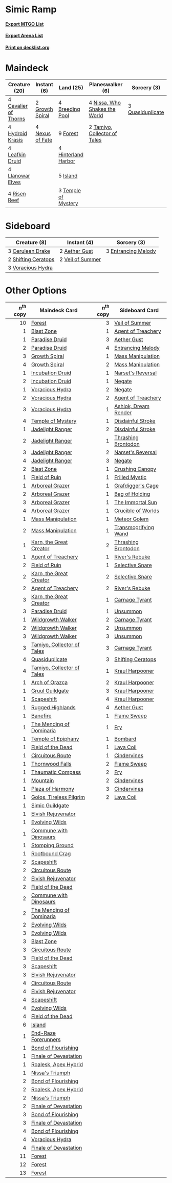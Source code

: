 # Simic Ramp

#### [Export MTGO List](../collection/Simic%20Ramp/Simic%20Ramp.txt)
#### [Export Arena List](../collection/Simic%20Ramp/Simic%20Ramp_arena.txt)
#### [Print on decklist.org](http://decklist.org/?deckmain=4%09Breeding%20Pool%0A4%09Cavalier%20of%20Thorns%0A9%09Forest%0A2%09Growth%20Spiral%0A4%09Hinterland%20Harbor%0A4%09Hydroid%20Krasis%0A5%09Island%0A4%09Leafkin%20Druid%0A4%09Llanowar%20Elves%0A4%09Nexus%20of%20Fate%0A4%09Nissa,%20Who%20Shakes%20the%20World%0A3%09Quasiduplicate%0A4%09Risen%20Reef%0A2%09Tamiyo,%20Collector%20of%20Tales%0A3%09Temple%20of%20Mystery&deckside=2%09Aether%20Gust%0A3%09Cerulean%20Drake%0A3%09Entrancing%20Melody%0A2%09Shifting%20Ceratops%0A2%09Veil%20of%20Summer%0A3%09Voracious%20Hydra)
# Maindeck

|                                         Creature (20)                                         |                                       Instant (6)                                        |                                          Land (25)                                           |                                            Planeswalker (6)                                            |                                        Sorcery (3)                                        |
|-----------------------------------------------------------------------------------------------|------------------------------------------------------------------------------------------|----------------------------------------------------------------------------------------------|--------------------------------------------------------------------------------------------------------|-------------------------------------------------------------------------------------------|
|4 [Cavalier of Thorns](http://gatherer.wizards.com/Pages/Card/Details.aspx?multiverseid=466921)|2 [Growth Spiral](http://gatherer.wizards.com/Pages/Card/Details.aspx?multiverseid=457322)|4 [Breeding Pool](http://gatherer.wizards.com/Pages/Card/Details.aspx?multiverseid=97088)     |4 [Nissa, Who Shakes the World](http://gatherer.wizards.com/Pages/Card/Details.aspx?multiverseid=461096)|3 [Quasiduplicate](http://gatherer.wizards.com/Pages/Card/Details.aspx?multiverseid=452801)|
|4 [Hydroid Krasis](http://gatherer.wizards.com/Pages/Card/Details.aspx?multiverseid=457327)    |4 [Nexus of Fate](http://gatherer.wizards.com/Pages/Card/Details.aspx?multiverseid=450253)|9 [Forest](http://gatherer.wizards.com/Pages/Card/Details.aspx?multiverseid=439860)           |2 [Tamiyo, Collector of Tales](http://gatherer.wizards.com/Pages/Card/Details.aspx?multiverseid=461147) |                                                                                           |
|4 [Leafkin Druid](http://gatherer.wizards.com/Pages/Card/Details.aspx?multiverseid=466932)     |                                                                                          |4 [Hinterland Harbor](http://gatherer.wizards.com/Pages/Card/Details.aspx?multiverseid=443128)|                                                                                                        |                                                                                           |
|4 [Llanowar Elves](http://gatherer.wizards.com/Pages/Card/Details.aspx?multiverseid=129626)    |                                                                                          |5 [Island](http://gatherer.wizards.com/Pages/Card/Details.aspx?multiverseid=439857)           |                                                                                                        |                                                                                           |
|4 [Risen Reef](http://gatherer.wizards.com/Pages/Card/Details.aspx?multiverseid=466971)        |                                                                                          |3 [Temple of Mystery](http://gatherer.wizards.com/Pages/Card/Details.aspx?multiverseid=373571)|                                                                                                        |                                                                                           |


# Sideboard

|                                         Creature (8)                                         |                                        Instant (4)                                        |                                         Sorcery (3)                                          |
|----------------------------------------------------------------------------------------------|-------------------------------------------------------------------------------------------|----------------------------------------------------------------------------------------------|
|3 [Cerulean Drake](http://gatherer.wizards.com/Pages/Card/Details.aspx?multiverseid=466807)   |2 [Aether Gust](http://gatherer.wizards.com/Pages/Card/Details.aspx?multiverseid=466796)   |3 [Entrancing Melody](http://gatherer.wizards.com/Pages/Card/Details.aspx?multiverseid=435207)|
|2 [Shifting Ceratops](http://gatherer.wizards.com/Pages/Card/Details.aspx?multiverseid=466948)|2 [Veil of Summer](http://gatherer.wizards.com/Pages/Card/Details.aspx?multiverseid=466952)|                                                                                              |
|3 [Voracious Hydra](http://gatherer.wizards.com/Pages/Card/Details.aspx?multiverseid=466954)  |                                                                                           |                                                                                              |


# Other Options

|*n*<sup>th</sup> copy|                                            Maindeck Card                                            |*n*<sup>th</sup> copy|                                        Sideboard Card                                         |
|--------------------:|-----------------------------------------------------------------------------------------------------|--------------------:|-----------------------------------------------------------------------------------------------|
|                   10|[Forest](http://gatherer.wizards.com/Pages/Card/Details.aspx?multiverseid=439860)                    |                    3|[Veil of Summer](http://gatherer.wizards.com/Pages/Card/Details.aspx?multiverseid=466952)      |
|                    1|[Blast Zone](http://gatherer.wizards.com/Pages/Card/Details.aspx?multiverseid=461171)                |                    1|[Agent of Treachery](http://gatherer.wizards.com/Pages/Card/Details.aspx?multiverseid=466797)  |
|                    1|[Paradise Druid](http://gatherer.wizards.com/Pages/Card/Details.aspx?multiverseid=461098)            |                    3|[Aether Gust](http://gatherer.wizards.com/Pages/Card/Details.aspx?multiverseid=466796)         |
|                    2|[Paradise Druid](http://gatherer.wizards.com/Pages/Card/Details.aspx?multiverseid=461098)            |                    4|[Entrancing Melody](http://gatherer.wizards.com/Pages/Card/Details.aspx?multiverseid=435207)   |
|                    3|[Growth Spiral](http://gatherer.wizards.com/Pages/Card/Details.aspx?multiverseid=457322)             |                    1|[Mass Manipulation](http://gatherer.wizards.com/Pages/Card/Details.aspx?multiverseid=457186)   |
|                    4|[Growth Spiral](http://gatherer.wizards.com/Pages/Card/Details.aspx?multiverseid=457322)             |                    2|[Mass Manipulation](http://gatherer.wizards.com/Pages/Card/Details.aspx?multiverseid=457186)   |
|                    1|[Incubation Druid](http://gatherer.wizards.com/Pages/Card/Details.aspx?multiverseid=457275)          |                    1|[Narset's Reversal](http://gatherer.wizards.com/Pages/Card/Details.aspx?multiverseid=460989)   |
|                    2|[Incubation Druid](http://gatherer.wizards.com/Pages/Card/Details.aspx?multiverseid=457275)          |                    1|[Negate](http://gatherer.wizards.com/Pages/Card/Details.aspx?multiverseid=423707)              |
|                    1|[Voracious Hydra](http://gatherer.wizards.com/Pages/Card/Details.aspx?multiverseid=466954)           |                    2|[Negate](http://gatherer.wizards.com/Pages/Card/Details.aspx?multiverseid=423707)              |
|                    2|[Voracious Hydra](http://gatherer.wizards.com/Pages/Card/Details.aspx?multiverseid=466954)           |                    2|[Agent of Treachery](http://gatherer.wizards.com/Pages/Card/Details.aspx?multiverseid=466797)  |
|                    3|[Voracious Hydra](http://gatherer.wizards.com/Pages/Card/Details.aspx?multiverseid=466954)           |                    1|[Ashiok, Dream Render](http://gatherer.wizards.com/Pages/Card/Details.aspx?multiverseid=461155)|
|                    4|[Temple of Mystery](http://gatherer.wizards.com/Pages/Card/Details.aspx?multiverseid=373571)         |                    1|[Disdainful Stroke](http://gatherer.wizards.com/Pages/Card/Details.aspx?multiverseid=420705)   |
|                    1|[Jadelight Ranger](http://gatherer.wizards.com/Pages/Card/Details.aspx?multiverseid=439793)          |                    2|[Disdainful Stroke](http://gatherer.wizards.com/Pages/Card/Details.aspx?multiverseid=420705)   |
|                    2|[Jadelight Ranger](http://gatherer.wizards.com/Pages/Card/Details.aspx?multiverseid=439793)          |                    1|[Thrashing Brontodon](http://gatherer.wizards.com/Pages/Card/Details.aspx?multiverseid=456570) |
|                    3|[Jadelight Ranger](http://gatherer.wizards.com/Pages/Card/Details.aspx?multiverseid=439793)          |                    2|[Narset's Reversal](http://gatherer.wizards.com/Pages/Card/Details.aspx?multiverseid=460989)   |
|                    4|[Jadelight Ranger](http://gatherer.wizards.com/Pages/Card/Details.aspx?multiverseid=439793)          |                    3|[Negate](http://gatherer.wizards.com/Pages/Card/Details.aspx?multiverseid=423707)              |
|                    2|[Blast Zone](http://gatherer.wizards.com/Pages/Card/Details.aspx?multiverseid=461171)                |                    1|[Crushing Canopy](http://gatherer.wizards.com/Pages/Card/Details.aspx?multiverseid=452876)     |
|                    1|[Field of Ruin](http://gatherer.wizards.com/Pages/Card/Details.aspx?multiverseid=435415)             |                    1|[Frilled Mystic](http://gatherer.wizards.com/Pages/Card/Details.aspx?multiverseid=457318)      |
|                    1|[Arboreal Grazer](http://gatherer.wizards.com/Pages/Card/Details.aspx?multiverseid=461076)           |                    1|[Grafdigger's Cage](http://gatherer.wizards.com/Pages/Card/Details.aspx?multiverseid=278452)   |
|                    2|[Arboreal Grazer](http://gatherer.wizards.com/Pages/Card/Details.aspx?multiverseid=461076)           |                    1|[Bag of Holding](http://gatherer.wizards.com/Pages/Card/Details.aspx?multiverseid=466976)      |
|                    3|[Arboreal Grazer](http://gatherer.wizards.com/Pages/Card/Details.aspx?multiverseid=461076)           |                    1|[The Immortal Sun](http://gatherer.wizards.com/Pages/Card/Details.aspx?multiverseid=439844)    |
|                    4|[Arboreal Grazer](http://gatherer.wizards.com/Pages/Card/Details.aspx?multiverseid=461076)           |                    1|[Crucible of Worlds](http://gatherer.wizards.com/Pages/Card/Details.aspx?multiverseid=129480)  |
|                    1|[Mass Manipulation](http://gatherer.wizards.com/Pages/Card/Details.aspx?multiverseid=457186)         |                    1|[Meteor Golem](http://gatherer.wizards.com/Pages/Card/Details.aspx?multiverseid=447378)        |
|                    2|[Mass Manipulation](http://gatherer.wizards.com/Pages/Card/Details.aspx?multiverseid=457186)         |                    1|[Transmogrifying Wand](http://gatherer.wizards.com/Pages/Card/Details.aspx?multiverseid=447384)|
|                    1|[Karn, the Great Creator](http://gatherer.wizards.com/Pages/Card/Details.aspx?multiverseid=460928)   |                    2|[Thrashing Brontodon](http://gatherer.wizards.com/Pages/Card/Details.aspx?multiverseid=456570) |
|                    1|[Agent of Treachery](http://gatherer.wizards.com/Pages/Card/Details.aspx?multiverseid=466797)        |                    1|[River's Rebuke](http://gatherer.wizards.com/Pages/Card/Details.aspx?multiverseid=435223)      |
|                    2|[Field of Ruin](http://gatherer.wizards.com/Pages/Card/Details.aspx?multiverseid=435415)             |                    1|[Selective Snare](http://gatherer.wizards.com/Pages/Card/Details.aspx?multiverseid=452803)     |
|                    2|[Karn, the Great Creator](http://gatherer.wizards.com/Pages/Card/Details.aspx?multiverseid=460928)   |                    2|[Selective Snare](http://gatherer.wizards.com/Pages/Card/Details.aspx?multiverseid=452803)     |
|                    2|[Agent of Treachery](http://gatherer.wizards.com/Pages/Card/Details.aspx?multiverseid=466797)        |                    2|[River's Rebuke](http://gatherer.wizards.com/Pages/Card/Details.aspx?multiverseid=435223)      |
|                    3|[Karn, the Great Creator](http://gatherer.wizards.com/Pages/Card/Details.aspx?multiverseid=460928)   |                    1|[Carnage Tyrant](http://gatherer.wizards.com/Pages/Card/Details.aspx?multiverseid=435334)      |
|                    3|[Paradise Druid](http://gatherer.wizards.com/Pages/Card/Details.aspx?multiverseid=461098)            |                    1|[Unsummon](http://gatherer.wizards.com/Pages/Card/Details.aspx?multiverseid=136218)            |
|                    1|[Wildgrowth Walker](http://gatherer.wizards.com/Pages/Card/Details.aspx?multiverseid=435372)         |                    2|[Carnage Tyrant](http://gatherer.wizards.com/Pages/Card/Details.aspx?multiverseid=435334)      |
|                    2|[Wildgrowth Walker](http://gatherer.wizards.com/Pages/Card/Details.aspx?multiverseid=435372)         |                    2|[Unsummon](http://gatherer.wizards.com/Pages/Card/Details.aspx?multiverseid=136218)            |
|                    3|[Wildgrowth Walker](http://gatherer.wizards.com/Pages/Card/Details.aspx?multiverseid=435372)         |                    3|[Unsummon](http://gatherer.wizards.com/Pages/Card/Details.aspx?multiverseid=136218)            |
|                    3|[Tamiyo, Collector of Tales](http://gatherer.wizards.com/Pages/Card/Details.aspx?multiverseid=461147)|                    3|[Carnage Tyrant](http://gatherer.wizards.com/Pages/Card/Details.aspx?multiverseid=435334)      |
|                    4|[Quasiduplicate](http://gatherer.wizards.com/Pages/Card/Details.aspx?multiverseid=452801)            |                    3|[Shifting Ceratops](http://gatherer.wizards.com/Pages/Card/Details.aspx?multiverseid=466948)   |
|                    4|[Tamiyo, Collector of Tales](http://gatherer.wizards.com/Pages/Card/Details.aspx?multiverseid=461147)|                    1|[Kraul Harpooner](http://gatherer.wizards.com/Pages/Card/Details.aspx?multiverseid=452886)     |
|                    1|[Arch of Orazca](http://gatherer.wizards.com/Pages/Card/Details.aspx?multiverseid=439849)            |                    2|[Kraul Harpooner](http://gatherer.wizards.com/Pages/Card/Details.aspx?multiverseid=452886)     |
|                    1|[Gruul Guildgate](http://gatherer.wizards.com/Pages/Card/Details.aspx?multiverseid=376359)           |                    3|[Kraul Harpooner](http://gatherer.wizards.com/Pages/Card/Details.aspx?multiverseid=452886)     |
|                    1|[Scapeshift](http://gatherer.wizards.com/Pages/Card/Details.aspx?multiverseid=447337)                |                    4|[Kraul Harpooner](http://gatherer.wizards.com/Pages/Card/Details.aspx?multiverseid=452886)     |
|                    1|[Rugged Highlands](http://gatherer.wizards.com/Pages/Card/Details.aspx?multiverseid=420935)          |                    4|[Aether Gust](http://gatherer.wizards.com/Pages/Card/Details.aspx?multiverseid=466796)         |
|                    1|[Banefire](http://gatherer.wizards.com/Pages/Card/Details.aspx?multiverseid=186613)                  |                    1|[Flame Sweep](http://gatherer.wizards.com/Pages/Card/Details.aspx?multiverseid=466893)         |
|                    1|[The Mending of Dominaria](http://gatherer.wizards.com/Pages/Card/Details.aspx?multiverseid=443061)  |                    1|[Fry](http://gatherer.wizards.com/Pages/Card/Details.aspx?multiverseid=466894)                 |
|                    1|[Temple of Epiphany](http://gatherer.wizards.com/Pages/Card/Details.aspx?multiverseid=442808)        |                    1|[Bombard](http://gatherer.wizards.com/Pages/Card/Details.aspx?multiverseid=456557)             |
|                    1|[Field of the Dead](http://gatherer.wizards.com/Pages/Card/Details.aspx?multiverseid=467001)         |                    1|[Lava Coil](http://gatherer.wizards.com/Pages/Card/Details.aspx?multiverseid=452858)           |
|                    1|[Circuitous Route](http://gatherer.wizards.com/Pages/Card/Details.aspx?multiverseid=452875)          |                    1|[Cindervines](http://gatherer.wizards.com/Pages/Card/Details.aspx?multiverseid=457305)         |
|                    1|[Thornwood Falls](http://gatherer.wizards.com/Pages/Card/Details.aspx?multiverseid=405420)           |                    2|[Flame Sweep](http://gatherer.wizards.com/Pages/Card/Details.aspx?multiverseid=466893)         |
|                    1|[Thaumatic Compass](http://gatherer.wizards.com/Pages/Card/Details.aspx?multiverseid=435408)         |                    2|[Fry](http://gatherer.wizards.com/Pages/Card/Details.aspx?multiverseid=466894)                 |
|                    1|[Mountain](http://gatherer.wizards.com/Pages/Card/Details.aspx?multiverseid=439859)                  |                    2|[Cindervines](http://gatherer.wizards.com/Pages/Card/Details.aspx?multiverseid=457305)         |
|                    1|[Plaza of Harmony](http://gatherer.wizards.com/Pages/Card/Details.aspx?multiverseid=457398)          |                    3|[Cindervines](http://gatherer.wizards.com/Pages/Card/Details.aspx?multiverseid=457305)         |
|                    1|[Golos, Tireless Pilgrim](http://gatherer.wizards.com/Pages/Card/Details.aspx?multiverseid=466980)   |                    2|[Lava Coil](http://gatherer.wizards.com/Pages/Card/Details.aspx?multiverseid=452858)           |
|                    1|[Simic Guildgate](http://gatherer.wizards.com/Pages/Card/Details.aspx?multiverseid=376500)           |                     |                                                                                               |
|                    1|[Elvish Rejuvenator](http://gatherer.wizards.com/Pages/Card/Details.aspx?multiverseid=447316)        |                     |                                                                                               |
|                    1|[Evolving Wilds](http://gatherer.wizards.com/Pages/Card/Details.aspx?multiverseid=426944)            |                     |                                                                                               |
|                    1|[Commune with Dinosaurs](http://gatherer.wizards.com/Pages/Card/Details.aspx?multiverseid=435336)    |                     |                                                                                               |
|                    1|[Stomping Ground](http://gatherer.wizards.com/Pages/Card/Details.aspx?multiverseid=405110)           |                     |                                                                                               |
|                    1|[Rootbound Crag](http://gatherer.wizards.com/Pages/Card/Details.aspx?multiverseid=420934)            |                     |                                                                                               |
|                    2|[Scapeshift](http://gatherer.wizards.com/Pages/Card/Details.aspx?multiverseid=447337)                |                     |                                                                                               |
|                    2|[Circuitous Route](http://gatherer.wizards.com/Pages/Card/Details.aspx?multiverseid=452875)          |                     |                                                                                               |
|                    2|[Elvish Rejuvenator](http://gatherer.wizards.com/Pages/Card/Details.aspx?multiverseid=447316)        |                     |                                                                                               |
|                    2|[Field of the Dead](http://gatherer.wizards.com/Pages/Card/Details.aspx?multiverseid=467001)         |                     |                                                                                               |
|                    2|[Commune with Dinosaurs](http://gatherer.wizards.com/Pages/Card/Details.aspx?multiverseid=435336)    |                     |                                                                                               |
|                    2|[The Mending of Dominaria](http://gatherer.wizards.com/Pages/Card/Details.aspx?multiverseid=443061)  |                     |                                                                                               |
|                    2|[Evolving Wilds](http://gatherer.wizards.com/Pages/Card/Details.aspx?multiverseid=426944)            |                     |                                                                                               |
|                    3|[Evolving Wilds](http://gatherer.wizards.com/Pages/Card/Details.aspx?multiverseid=426944)            |                     |                                                                                               |
|                    3|[Blast Zone](http://gatherer.wizards.com/Pages/Card/Details.aspx?multiverseid=461171)                |                     |                                                                                               |
|                    3|[Circuitous Route](http://gatherer.wizards.com/Pages/Card/Details.aspx?multiverseid=452875)          |                     |                                                                                               |
|                    3|[Field of the Dead](http://gatherer.wizards.com/Pages/Card/Details.aspx?multiverseid=467001)         |                     |                                                                                               |
|                    3|[Scapeshift](http://gatherer.wizards.com/Pages/Card/Details.aspx?multiverseid=447337)                |                     |                                                                                               |
|                    3|[Elvish Rejuvenator](http://gatherer.wizards.com/Pages/Card/Details.aspx?multiverseid=447316)        |                     |                                                                                               |
|                    4|[Circuitous Route](http://gatherer.wizards.com/Pages/Card/Details.aspx?multiverseid=452875)          |                     |                                                                                               |
|                    4|[Elvish Rejuvenator](http://gatherer.wizards.com/Pages/Card/Details.aspx?multiverseid=447316)        |                     |                                                                                               |
|                    4|[Scapeshift](http://gatherer.wizards.com/Pages/Card/Details.aspx?multiverseid=447337)                |                     |                                                                                               |
|                    4|[Evolving Wilds](http://gatherer.wizards.com/Pages/Card/Details.aspx?multiverseid=426944)            |                     |                                                                                               |
|                    4|[Field of the Dead](http://gatherer.wizards.com/Pages/Card/Details.aspx?multiverseid=467001)         |                     |                                                                                               |
|                    6|[Island](http://gatherer.wizards.com/Pages/Card/Details.aspx?multiverseid=439857)                    |                     |                                                                                               |
|                    1|[End-Raze Forerunners](http://gatherer.wizards.com/Pages/Card/Details.aspx?multiverseid=457268)      |                     |                                                                                               |
|                    1|[Bond of Flourishing](http://gatherer.wizards.com/Pages/Card/Details.aspx?multiverseid=461082)       |                     |                                                                                               |
|                    1|[Finale of Devastation](http://gatherer.wizards.com/Pages/Card/Details.aspx?multiverseid=461087)     |                     |                                                                                               |
|                    1|[Roalesk, Apex Hybrid](http://gatherer.wizards.com/Pages/Card/Details.aspx?multiverseid=461140)      |                     |                                                                                               |
|                    1|[Nissa's Triumph](http://gatherer.wizards.com/Pages/Card/Details.aspx?multiverseid=461097)           |                     |                                                                                               |
|                    2|[Bond of Flourishing](http://gatherer.wizards.com/Pages/Card/Details.aspx?multiverseid=461082)       |                     |                                                                                               |
|                    2|[Roalesk, Apex Hybrid](http://gatherer.wizards.com/Pages/Card/Details.aspx?multiverseid=461140)      |                     |                                                                                               |
|                    2|[Nissa's Triumph](http://gatherer.wizards.com/Pages/Card/Details.aspx?multiverseid=461097)           |                     |                                                                                               |
|                    2|[Finale of Devastation](http://gatherer.wizards.com/Pages/Card/Details.aspx?multiverseid=461087)     |                     |                                                                                               |
|                    3|[Bond of Flourishing](http://gatherer.wizards.com/Pages/Card/Details.aspx?multiverseid=461082)       |                     |                                                                                               |
|                    3|[Finale of Devastation](http://gatherer.wizards.com/Pages/Card/Details.aspx?multiverseid=461087)     |                     |                                                                                               |
|                    4|[Bond of Flourishing](http://gatherer.wizards.com/Pages/Card/Details.aspx?multiverseid=461082)       |                     |                                                                                               |
|                    4|[Voracious Hydra](http://gatherer.wizards.com/Pages/Card/Details.aspx?multiverseid=466954)           |                     |                                                                                               |
|                    4|[Finale of Devastation](http://gatherer.wizards.com/Pages/Card/Details.aspx?multiverseid=461087)     |                     |                                                                                               |
|                   11|[Forest](http://gatherer.wizards.com/Pages/Card/Details.aspx?multiverseid=439860)                    |                     |                                                                                               |
|                   12|[Forest](http://gatherer.wizards.com/Pages/Card/Details.aspx?multiverseid=439860)                    |                     |                                                                                               |
|                   13|[Forest](http://gatherer.wizards.com/Pages/Card/Details.aspx?multiverseid=439860)                    |                     |                                                                                               |

